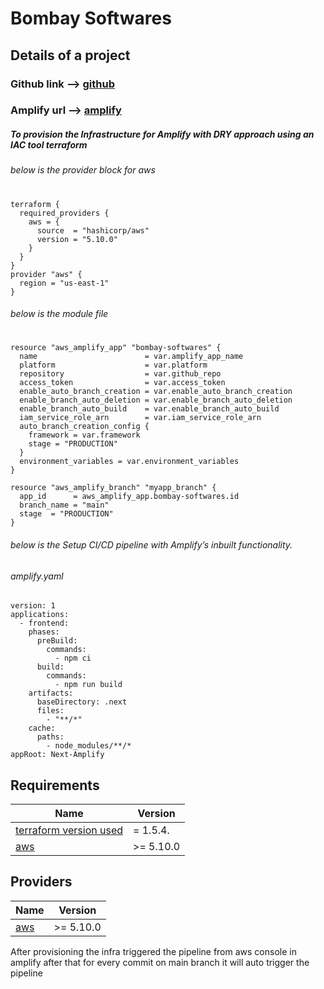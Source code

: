 # Bombay Softwares
## Details of a project
### Github link --> [github](https://github.com/Naurel1467/bombay-softwares)
### Amplify url --> [amplify](https://main.d31cvgtpaizc70.amplifyapp.com/)

##### To provision the Infrastructure for Amplify with DRY approach using an IAC tool terraform
###### below is the provider block for aws
#
```
terraform {
  required_providers {
    aws = {
      source  = "hashicorp/aws"
      version = "5.10.0"
    }
  }
}
provider "aws" {
  region = "us-east-1"
}
```
###### below is the module file
#
```
resource "aws_amplify_app" "bombay-softwares" {
  name                        = var.amplify_app_name
  platform                    = var.platform
  repository                  = var.github_repo
  access_token                = var.access_token
  enable_auto_branch_creation = var.enable_auto_branch_creation
  enable_branch_auto_deletion = var.enable_branch_auto_deletion
  enable_branch_auto_build    = var.enable_branch_auto_build
  iam_service_role_arn        = var.iam_service_role_arn
  auto_branch_creation_config {
    framework = var.framework
    stage = "PRODUCTION"
  }
  environment_variables = var.environment_variables
}

resource "aws_amplify_branch" "myapp_branch" {
  app_id      = aws_amplify_app.bombay-softwares.id
  branch_name = "main"
  stage  = "PRODUCTION"
}
```
###### below is the Setup CI/CD pipeline with Amplify’s inbuilt functionality.
###### amplify.yaml
```
version: 1
applications:
  - frontend:
    phases:
      preBuild:
        commands:
          - npm ci
      build:
        commands:
          - npm run build
    artifacts:
      baseDirectory: .next
      files:
        - "**/*"
    cache:
      paths:
        - node_modules/**/*
appRoot: Next-Amplify
```


## Requirements

| Name | Version |
|------|---------|
| [terraform version used](#requirement\_terraform) | = 1.5.4. |
| [aws](#requirement\_aws) | >= 5.10.0 |

## Providers

| Name | Version |
|------|---------|
|[aws](#provider\_aws) | >= 5.10.0|

After provisioning the infra triggered the pipeline from aws console in amplify
after that for every commit on main branch it will auto trigger the pipeline
